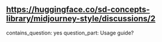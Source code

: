 ## https://huggingface.co/sd-concepts-library/midjourney-style/discussions/2

contains_question: yes
question_part: Usage guide?